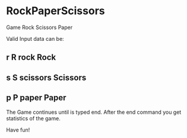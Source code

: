 # RockPaperScissors
Game Rock Scissors Paper

Valid Input data can be:

r
R
rock
Rock
-----
s
S
scissors
Scissors
---------
p
P
paper
Paper
--------

The Game continues until is typed end.
After the end command you get statistics of the game.

Have fun!
